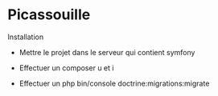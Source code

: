 # Picassouille

Installation

- Mettre le projet dans le serveur qui contient symfony

- Effectuer un composer u et i

- Effectuer un php bin/console doctrine:migrations:migrate
